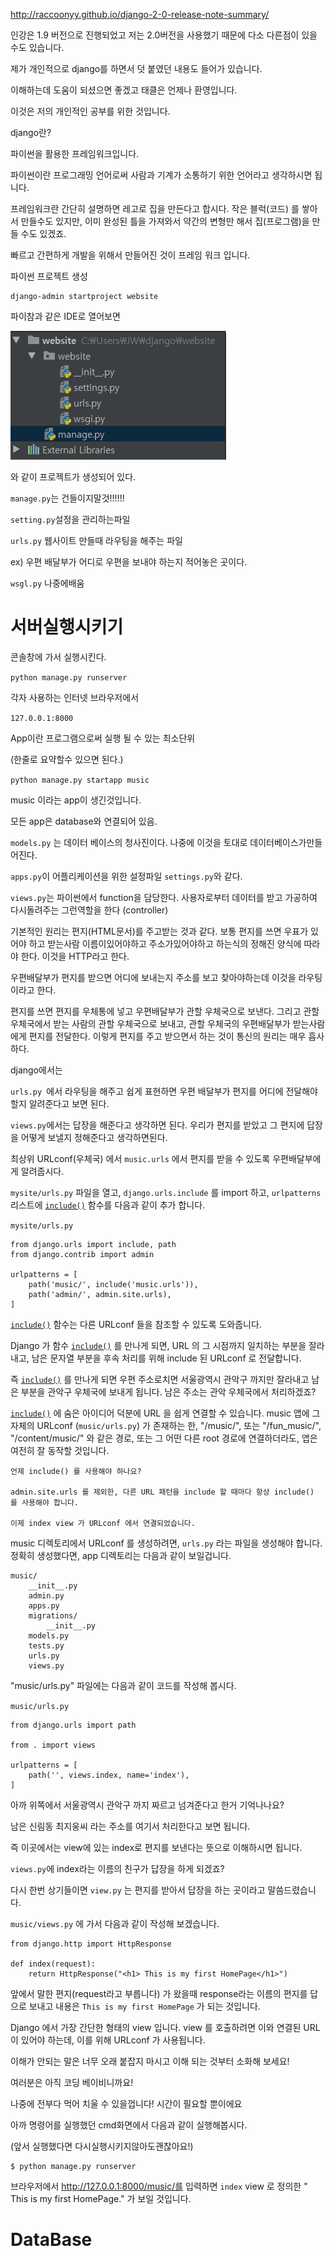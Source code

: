 http://raccoonyy.github.io/django-2-0-release-note-summary/



인강은 1.9 버전으로 진행되었고 저는 2.0버전을 사용했기 때문에 다소 다른점이 있을 수도 있습니다. 

제가 개인적으로 django를 하면서 덧 붙였던 내용도 들어가 있습니다.

이해하는데 도움이 되셨으면 좋겠고 태클은 언제나 환영입니다.

이것은 저의 개인적인 공부를 위한 것입니다.



django란?

파이썬을 활용한 프레임워크입니다.

파이썬이란 프로그래밍 언어로써 사람과 기계가 소통하기 위한 언어라고 생각하시면 됩니다.

프레임워크란 간단히 설명하면 레고로 집을 만든다고 합시다. 작은 블럭(코드) 를 쌓아서 만들수도 있지만, 이미 완성된 틀을 가져와서 약간의 변형만 해서 집(프로그램)을 만들 수도 있겠죠.

빠르고 간편하게 개발을 위해서 만들어진 것이 프레임 워크 입니다.  





파이썬 프로젝트 생성

```
django-admin startproject website
```



파이참과 같은 IDE로 열어보면 

![1](1.PNG)

와 같이 프로젝트가 생성되어 있다.

`manage.py`는 건들이지말것!!!!!!

`setting.py`설정을 관리하는파일

`urls.py` 웹사이트 만들때 라우팅을 해주는 파일

ex) 우편 배달부가 어디로 우편을 보내야 하는지 적어놓은 곳이다.

 `wsgl.py` 나중에배움



# 서버실행시키기

콘솔창에 가서 실행시킨다. 

`python manage.py runserver`

각자 사용하는 인터넷 브라우저에서 

`127.0.0.1:8000`



App이란 프로그램으로써 실행 될 수 있는 최소단위 

(한줄로 요약할수 있으면 된다.)



`python manage.py startapp music` 

music 이라는 app이 생긴것입니다.

모든 app은 database와 연결되어 있음.



`models.py` 는 데이터 베이스의 청사진이다. 나중에 이것을 토대로 데이터베이스가만들어진다.

`apps.py`이 어플리케이션을 위한 설정파일 `settings.py`와 같다.

`views.py`는 파이썬에서 function을 담당한다.  사용자로부터 데이터를 받고 가공하여 다시돌려주는 그런역할을 한다 (controller)



기본적인 원리는 편지(HTML문서)를 주고받는 것과 같다. 보통 편지를 쓰면 우표가 있어야 하고 받는사람 이름이있어야하고 주소가있어야하고 하는식의 정해진 양식에 따라야 한다. 이것을 HTTP라고 한다.  

우편배달부가 편지를 받으면 어디에 보내는지 주소를 보고 찾아야하는데 이것을 라우팅이라고 한다. 

편지를 쓰면 편지를 우체통에 넣고 우편배달부가 관할 우체국으로 보낸다. 그리고 관할 우체국에서 받는 사람의 관할 우체국으로 보내고, 관할 우체국의 우편배달부가 받는사람에게 편지를 전달한다. 이렇게 편지를 주고 받으면서 하는 것이 통신의 원리는 매우 흡사하다. 

django에서는 

`urls.py `에서 라우팅을 해주고 쉽게 표현하면 우편 배달부가 편지를 어디에 전달해야할지 알려준다고 보면 된다.

`views.py`에서는 답장을 해준다고 생각하면 된다. 우리가 편지를 받았고 그 편지에 답장을 어떻게 보낼지 정해준다고 생각하면된다. 

최상위 URLconf(우체국) 에서 `music.urls` 에서 편지를 받을 수 있도록 우편배달부에게 알려줍시다.

 `mysite/urls.py`  파일을 열고, `django.urls.include` 를 import 하고, `urlpatterns` 리스트에 [`include()`](https://docs.djangoproject.com/ko/2.0/ref/urls/#django.urls.include) 함수를 다음과 같이 추가 합니다.

`mysite/urls.py`

```
from django.urls import include, path
from django.contrib import admin

urlpatterns = [
    path('music/', include('music.urls')),
    path('admin/', admin.site.urls),
]

```



[`include()`](https://docs.djangoproject.com/ko/2.0/ref/urls/#django.urls.include) 함수는 다른 URLconf 들을 참조할 수 있도록 도와줍니다.

Django 가 함수 [`include()`](https://docs.djangoproject.com/ko/2.0/ref/urls/#django.urls.include) 를 만나게 되면, URL 의 그 시점까지 일치하는 부분을 잘라내고, 남은 문자열 부분을 후속 처리를 위해 include 된 URLconf 로 전달합니다.



즉 [`include()`](https://docs.djangoproject.com/ko/2.0/ref/urls/#django.urls.include) 를 만나게 되면 우편 주소로치면 서울광역시 관악구 까지만 잘라내고 남은 부분을 관악구 우체국에 보내게 됩니다. 남은 주소는 관악 우체국에서 처리하겠죠?



[`include()`](https://docs.djangoproject.com/ko/2.0/ref/urls/#django.urls.include) 에 숨은 아이디어 덕분에 URL 을 쉽게 연결할 수 있습니다. music 앱에 그 자체의 URLconf (`music/urls.py`) 가 존재하는 한, "/music/", 또는 "/fun_music/", "/content/music/" 와 같은 경로, 또는 그 어떤 다른 root 경로에 연결하더라도, 앱은 여전히 잘 동작할 것입니다.

```
언제 include() 를 사용해야 하나요?

admin.site.urls 를 제외한, 다른 URL 패턴을 include 할 때마다 항상 include() 를 사용해야 합니다.

이제 index view 가 URLconf 에서 연결되었습니다.

```





music 디렉토리에서 URLconf 를 생성하려면, `urls.py` 라는 파일을 생성해야 합니다. 정확히 생성했다면, app 디렉토리는 다음과 같이 보일겁니다.

```
music/
    __init__.py
    admin.py
    apps.py
    migrations/
        __init__.py
    models.py
    tests.py
    urls.py
    views.py
```



"music/urls.py" 파일에는 다음과 같이 코드를 작성해 봅시다.

`music/urls.py`

```
from django.urls import path

from . import views

urlpatterns = [
    path('', views.index, name='index'),
]

```



아까 위쪽에서 서울광역시 관악구 까지 짜르고 넘겨준다고 한거 기억나나요?

남은 신림동 최지웅씨 라는 주소를 여기서 처리한다고 보면 됩니다.

즉 이곳에서는 view에 있는 index로 편지를 보낸다는 뜻으로 이해하시면 됩니다.

`views.py`에 index라는 이름의 친구가 답장을 하게 되겠죠?

다시 한번 상기들이면 `view.py` 는 편지를 받아서 답장을 하는 곳이라고 말씀드렸습니다.



`music/views.py` 에 가서 다음과 같이 작성해 보겠습니다.

```
from django.http import HttpResponse

def index(request):
    return HttpResponse("<h1> This is my first HomePage</h1>")
```

앞에서 말한 편지(request라고 부릅니다) 가 왔을때 response라는 이름의 편지를 답으로 보내고 내용은 `This is my first HomePage` 가 되는 것입니다.

Django 에서 가장 간단한 형태의 view 입니다. view 를 호출하려면 이와 연결된 URL 이 있어야 하는데, 이를 위해 URLconf 가 사용됩니다.

이해가 안되는 말은 너무 오래 붙잡지 마시고 이해 되는 것부터 소화해 보세요!

여러분은 아직 코딩 베이비니까요!

나중에 전부다 먹어 치울 수 있을껍니다! 시간이 필요할 뿐이에요



아까 명령어를 실행했던 cmd화면에서 다음과 같이 실행해봅시다.

(앞서 실행했다면 다시실행시키지않아도괜찮아요!)

```
$ python manage.py runserver

```

브라우저에서 http://127.0.0.1:8000/music/를 입력하면 `index` view 로 정의한 " This is my first HomePage." 가 보일 것입니다.





# DataBase

